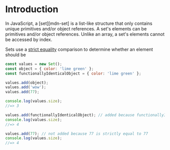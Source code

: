 # Introduction

In JavaScript, a [set][mdn-set] is a list-like structure that only contains unique primitives and/or object references. A set's elements can be primitives and/or object references. Unlike an array, a set's elements cannot be accessed by index.

Sets use a [strict equality][mdn-strict-equality] comparison to determine whether an element should be

```javascript
const values = new Set();
const object = { color: 'lime green' };
const functionallyIdenticalObject = { color: 'lime green' };

values.add(object);
values.add('wow');
values.add(77);

console.log(values.size);
//=> 3

values.add(functionallyIdenticalObject); // added because functionallyIdenticalObject is not strictly equal to object
console.log(values.size);
//=> 4

values.add(77); // not added because 77 is strictly equal to 77
console.log(values.size);
//=> 4
```

[mdn-strict-equality]: https://developer.mozilla.org/en-US/docs/Web/JavaScript/Equality_comparisons_and_sameness#strict_equality_using
